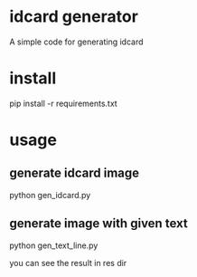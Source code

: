 # idcard generator
A simple code for generating idcard

install
====

pip install -r requirements.txt

usage
====

## generate idcard image
python gen_idcard.py

## generate image with given text
python gen_text_line.py

you can see the result in res dir
